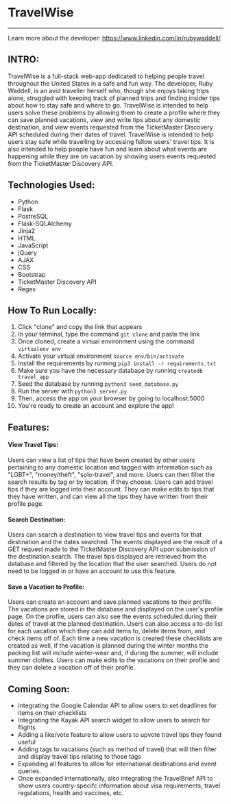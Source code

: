 # TravelWise
---
Learn more about the developer: https://www.linkedin.com/in/rubywaddell/

## INTRO:
TravelWise is a full-stack web-app dedicated to helping people travel throughout the United States in a safe and fun way. The developer, Ruby Waddell, is an avid traveller herself who, though she enjoys taking trips alone, struggled with keeping track of planned trips and finding insider tips about how to stay safe and where to go. TravelWise is intended to help users solve these problems by allowing them to create a profile where they can save planned vacations, view and write tips about any domestic destination, and view events requested from the TicketMaster Discovery API scheduled during their dates of travel. 
TravelWise is intended to help users stay safe while travelling by accessing fellow users' travel tips. It is also intended to help people have fun and learn about what events are happening while they are on vacation by showing users events requested from the TicketMaster Discovery API. 

## Technologies Used:
- Python
- Flask
- PostreSQL
- Flask-SQLAlchemy
- Jinja2
- HTML
- JavaScript
- jQuery
- AJAX
- CSS
- Bootstrap
- TicketMaster Discovery API
- Regex

## How To Run Locally:
1. Click "clone" and copy the link that appears
2. In your terminal, type the command `git clone` and paste the link
3. Once cloned, create a virtual environment using the command `virtualenv env`
4. Activate your virtual environment `source env/bin/activate`
5. Install the requirements by running `pip3 install -r requirements.txt`
6. Make sure you have the necessary database by running `createdb travel_app`
7. Seed the database by running `python3 seed_database.py`
8. Run the server with `python3 server.py`
9. Then, access the app on your browser by going to localhost:5000
10. You're ready to create an account and explore the app!

## Features:
#### View Travel Tips:
Users can view a list of tips that have been created by other users pertaining to any domestic location and tagged with information such as "LGBT+", "money/theft", "solo-travel", and more. Users can then filter the search results by tag or by location, if they choose.
Users can add travel tips if they are logged into their account. They can make edits to tips that they have written, and can view all the tips they have written from their profile page.

#### Search Destination:
Users can search a destination to view travel tips and events for that destination and the dates searched. 
The events displayed are the result of a GET request made to the TicketMaster Discovery API upon submission of the destination search. 
The travel tips displayed are retrieved from the database and filtered by the location that the user searched.
Users do not need to be logged in or have an account to use this feature.

#### Save a Vacation to Profile:
Users can create an account and save planned vacations to their profile.  The vacations are stored in the database and displayed on the user's profile page. On the profile, users can also see the events scheduled during their dates of travel at the planned destination. 
Users can also access a to-do list for each vacation which they can add items to, delete items from, and check items off of. Each time a new vacation is created these checklists are created as well, if the vacation is planned during the winter months the packing list will include winter-wear and, if during the summer, will include summer clothes. 
Users can make edits to the vacations on their profile and they can delete a vacation off of their profile.

## Coming Soon:
- Integrating the Google Calendar API to allow users to set deadlines for items on their checklists
- Integrating the Kayak API search widget to allow users to search for flights
- Adding a like/vote feature to allow users to upvote travel tips they found useful
- Adding tags to vacations (such as method of travel) that will then filter and display travel tips relating to those tags
- Expanding all features to allow for international destinations and event queries.
- Once expanded internationally, also integrating the TravelBrief API to show users country-specifc information about visa requirements, travel regulations, health and vaccines, etc.